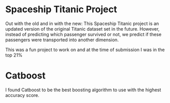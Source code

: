 # Spaceship Titanic Project 

Out with the old and in with the new: This Spaceship Titanic project is an updated version of the original Titanic dataset set in the future. However, instead of predicting which passenger survived or not, we predict if these passengers were transported into another dimension.

This was a fun project to work on and at the time of submission I was in the top 21%

# Catboost
I found Catboost to be the best boosting algorithm to use with the highest accuracy score. 

